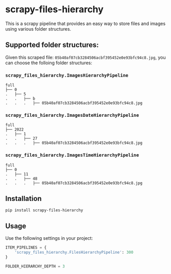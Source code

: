 # scrapy-files-hierarchy

This is a scrapy pipeline that provides an easy way to store files and images using various folder structures.


## Supported folder structures:

Given this scraped file: `05b40af07cb3284506acbf395452e0e93bfc94c8.jpg`, you can choose the folloing folder structures:

### `scrapy_files_hierarchy.ImagesHierarchyPipeline`

```
full
├── 0
.   ├── 5
.   .   ├── b
.   .   .   ├── 05b40af07cb3284506acbf395452e0e93bfc94c8.jpg
```

### `scrapy_files_hierarchy.ImagesDateHierarchyPipeline`
```
full
├── 2022
.   ├── 1
.   .   ├── 27
.   .   .   ├── 05b40af07cb3284506acbf395452e0e93bfc94c8.jpg
```

### `scrapy_files_hierarchy.ImagesTimeHierarchyPipeline`
```
full
├── 0
.   ├── 11
.   .   ├── 48
.   .   .   ├── 05b40af07cb3284506acbf395452e0e93bfc94c8.jpg
```


## Installation

```shell
pip install scrapy-files-hierarchy
```

## Usage

Use the following settings in your project:
```python
ITEM_PIPELINES = {
    'scrapy_files_hierarchy.FilesHierarchyPipeline': 300
}

FOLDER_HIERARCHY_DEPTH = 3
```